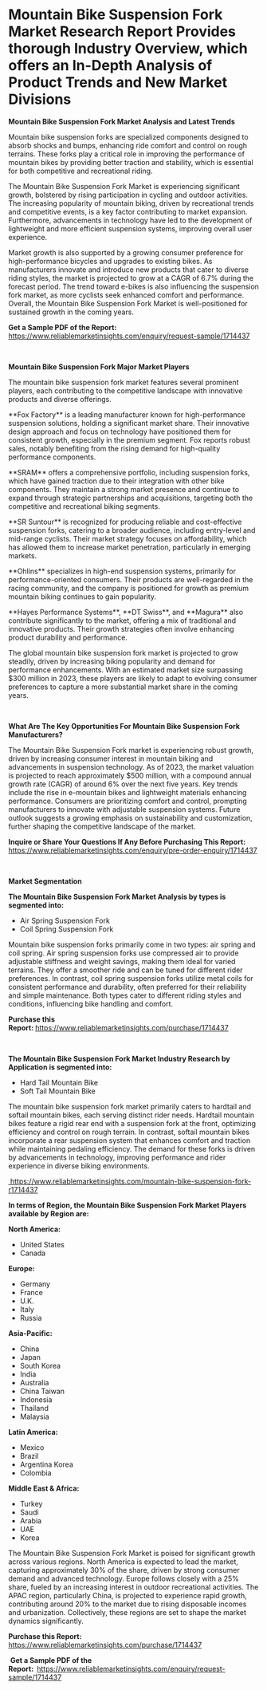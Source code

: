 <p><h1>Mountain Bike Suspension Fork Market Research Report Provides thorough Industry Overview, which offers an In-Depth Analysis of Product Trends and New Market Divisions</h1></p><p><strong>Mountain Bike Suspension Fork Market Analysis and Latest Trends</strong></p>
<p><p>Mountain bike suspension forks are specialized components designed to absorb shocks and bumps, enhancing ride comfort and control on rough terrains. These forks play a critical role in improving the performance of mountain bikes by providing better traction and stability, which is essential for both competitive and recreational riding.</p><p>The Mountain Bike Suspension Fork Market is experiencing significant growth, bolstered by rising participation in cycling and outdoor activities. The increasing popularity of mountain biking, driven by recreational trends and competitive events, is a key factor contributing to market expansion. Furthermore, advancements in technology have led to the development of lightweight and more efficient suspension systems, improving overall user experience.</p><p>Market growth is also supported by a growing consumer preference for high-performance bicycles and upgrades to existing bikes. As manufacturers innovate and introduce new products that cater to diverse riding styles, the market is projected to grow at a CAGR of 6.7% during the forecast period. The trend toward e-bikes is also influencing the suspension fork market, as more cyclists seek enhanced comfort and performance. Overall, the Mountain Bike Suspension Fork Market is well-positioned for sustained growth in the coming years.</p></p>
<p><strong>Get a Sample PDF of the Report:&nbsp;</strong> <a href="https://www.reliablemarketinsights.com/enquiry/request-sample/1714437?utm_campaign=3057&utm_medium=2&utm_source=Github&utm_content=ia&utm_term=15042025&utm_id=mountain-bike-suspension-fork">https://www.reliablemarketinsights.com/enquiry/request-sample/1714437</a></p>
<p>&nbsp;</p>
<p><strong>Mountain Bike Suspension Fork Major Market Players</strong></p>
<p><p>The mountain bike suspension fork market features several prominent players, each contributing to the competitive landscape with innovative products and diverse offerings. </p><p>**Fox Factory** is a leading manufacturer known for high-performance suspension solutions, holding a significant market share. Their innovative design approach and focus on technology have positioned them for consistent growth, especially in the premium segment. Fox reports robust sales, notably benefiting from the rising demand for high-quality performance components.</p><p>**SRAM** offers a comprehensive portfolio, including suspension forks, which have gained traction due to their integration with other bike components. They maintain a strong market presence and continue to expand through strategic partnerships and acquisitions, targeting both the competitive and recreational biking segments.</p><p>**SR Suntour** is recognized for producing reliable and cost-effective suspension forks, catering to a broader audience, including entry-level and mid-range cyclists. Their market strategy focuses on affordability, which has allowed them to increase market penetration, particularly in emerging markets.</p><p>**Ohlins** specializes in high-end suspension systems, primarily for performance-oriented consumers. Their products are well-regarded in the racing community, and the company is positioned for growth as premium mountain biking continues to gain popularity.</p><p>**Hayes Performance Systems**, **DT Swiss**, and **Magura** also contribute significantly to the market, offering a mix of traditional and innovative products. Their growth strategies often involve enhancing product durability and performance.</p><p>The global mountain bike suspension fork market is projected to grow steadily, driven by increasing biking popularity and demand for performance enhancements. With an estimated market size surpassing $300 million in 2023, these players are likely to adapt to evolving consumer preferences to capture a more substantial market share in the coming years.</p></p>
<p>&nbsp;</p>
<p><strong>What Are The Key Opportunities For Mountain Bike Suspension Fork Manufacturers?</strong></p>
<p><p>The Mountain Bike Suspension Fork market is experiencing robust growth, driven by increasing consumer interest in mountain biking and advancements in suspension technology. As of 2023, the market valuation is projected to reach approximately $500 million, with a compound annual growth rate (CAGR) of around 6% over the next five years. Key trends include the rise in e-mountain bikes and lightweight materials enhancing performance. Consumers are prioritizing comfort and control, prompting manufacturers to innovate with adjustable suspension systems. Future outlook suggests a growing emphasis on sustainability and customization, further shaping the competitive landscape of the market.</p></p>
<p><strong>Inquire or Share Your Questions If Any Before Purchasing This Report:</strong> <a href="https://www.reliablemarketinsights.com/enquiry/pre-order-enquiry/1714437?utm_campaign=3057&utm_medium=2&utm_source=Github&utm_content=ia&utm_term=15042025&utm_id=mountain-bike-suspension-fork">https://www.reliablemarketinsights.com/enquiry/pre-order-enquiry/1714437</a></p>
<p>&nbsp;</p>
<p><strong>Market Segmentation</strong></p>
<p><strong>The Mountain Bike Suspension Fork Market Analysis by types is segmented into:</strong></p>
<p><ul><li>Air Spring Suspension Fork</li><li>Coil Spring Suspension Fork</li></ul></p>
<p><p>Mountain bike suspension forks primarily come in two types: air spring and coil spring. Air spring suspension forks use compressed air to provide adjustable stiffness and weight savings, making them ideal for varied terrains. They offer a smoother ride and can be tuned for different rider preferences. In contrast, coil spring suspension forks utilize metal coils for consistent performance and durability, often preferred for their reliability and simple maintenance. Both types cater to different riding styles and conditions, influencing bike handling and comfort.</p></p>
<p><strong>Purchase this Report:&nbsp;</strong><a href="https://www.reliablemarketinsights.com/purchase/1714437?utm_campaign=3057&utm_medium=2&utm_source=Github&utm_content=ia&utm_term=15042025&utm_id=mountain-bike-suspension-fork">https://www.reliablemarketinsights.com/purchase/1714437</a></p>
<p>&nbsp;</p>
<p><strong>The Mountain Bike Suspension Fork Market Industry Research by Application is segmented into:</strong></p>
<p><ul><li>Hard Tail Mountain Bike</li><li>Soft Tail Mountain Bike</li></ul></p>
<p><p>The mountain bike suspension fork market primarily caters to hardtail and softail mountain bikes, each serving distinct rider needs. Hardtail mountain bikes feature a rigid rear end with a suspension fork at the front, optimizing efficiency and control on rough terrain. In contrast, softail mountain bikes incorporate a rear suspension system that enhances comfort and traction while maintaining pedaling efficiency. The demand for these forks is driven by advancements in technology, improving performance and rider experience in diverse biking environments.</p></p>
<p><a href="https://www.reliablemarketinsights.com/mountain-bike-suspension-fork-r1714437?utm_campaign=3057&utm_medium=2&utm_source=Github&utm_content=ia&utm_term=15042025&utm_id=mountain-bike-suspension-fork">&nbsp;https://www.reliablemarketinsights.com/mountain-bike-suspension-fork-r1714437</a></p>
<p><strong>In terms of Region, the Mountain Bike Suspension Fork Market Players available by Region are:</strong></p>
<p>
    <p> <strong> North America: </strong>
        <ul>
            <li>United States</li>
            <li>Canada</li>
        </ul>
        </p> 
    <p> <strong> Europe: </strong>
        <ul>
            <li>Germany</li>
            <li>France</li>
            <li>U.K.</li>
            <li>Italy</li>
            <li>Russia</li>
        </ul>
        </p> 
    <p> <strong> Asia-Pacific: </strong>
        <ul>
            <li>China</li>
            <li>Japan</li>
            <li>South Korea</li>
            <li>India</li>
            <li>Australia</li>
            <li>China Taiwan</li>
            <li>Indonesia</li>
            <li>Thailand</li>
            <li>Malaysia</li>
        </ul>
        </p> 
    <p> <strong> Latin America: </strong>
        <ul>
            <li>Mexico</li>
            <li>Brazil</li>
            <li>Argentina Korea</li>
            <li>Colombia</li>
        </ul>
        </p> 
    <p> <strong> Middle East & Africa: </strong>
        <ul>
            <li>Turkey</li>
            <li>Saudi</li>
            <li>Arabia</li>
            <li>UAE</li>
            <li>Korea</li>
        </ul>
    </p>
    </p>
<p><p>The Mountain Bike Suspension Fork Market is poised for significant growth across various regions. North America is expected to lead the market, capturing approximately 30% of the share, driven by strong consumer demand and advanced technology. Europe follows closely with a 25% share, fueled by an increasing interest in outdoor recreational activities. The APAC region, particularly China, is projected to experience rapid growth, contributing around 20% to the market due to rising disposable incomes and urbanization. Collectively, these regions are set to shape the market dynamics significantly.</p></p>
<p><strong>Purchase this Report: </strong><a href="https://www.reliablemarketinsights.com/purchase/1714437?utm_campaign=3057&utm_medium=2&utm_source=Github&utm_content=ia&utm_term=15042025&utm_id=mountain-bike-suspension-fork">https://www.reliablemarketinsights.com/purchase/1714437</a></p>
<p>&nbsp;<strong>Get a Sample PDF of the Report:&nbsp;&nbsp;</strong><a href="https://www.reliablemarketinsights.com/enquiry/request-sample/1714437?utm_campaign=3057&utm_medium=2&utm_source=Github&utm_content=ia&utm_term=15042025&utm_id=mountain-bike-suspension-fork">https://www.reliablemarketinsights.com/enquiry/request-sample/1714437</a></p>
<p><strong></strong></p>
<p><p></p><p></p><p></p></p>